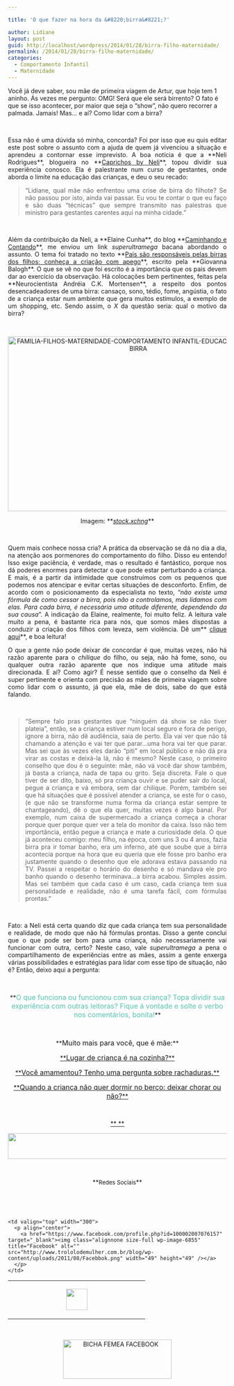 ```yaml
---

title: 'O que fazer na hora da &#8220;birra&#8221;?'

author: Lidiane
layout: post
guid: http://localhost/wordpress/2014/01/28/birra-filho-maternidade/
permalink: /2014/01/28/birra-filho-maternidade/
categories:
  - Comportamento Infantil
  - Maternidade
---
```

Você já deve saber, sou mãe de primeira viagem de Artur, que hoje tem 1 aninho. Ás vezes me pergunto: OMG! Será que ele será birrento? O fato é que se isso acontecer, por maior que seja o &#8220;show&#8221;, não quero recorrer a palmada. Jamais! Mas&#8230; e aí? Como lidar com a birra?

&nbsp;

<p style="text-align: justify;">
  Essa não é uma dúvida só minha, concorda? Foi por isso que eu quis editar este post sobre o assunto com a ajuda de quem já vivenciou a situação e aprendeu a contornar esse imprevisto. A boa notícia é que a **Neli Rodrigues**, blogueira no **<a href="http://www.caprichosbyneli.com/" target="_blank">Caprichos by Neli</a>**, topou dividir sua experiência conosco. Ela é palestrante num curso de gestantes, onde aborda o limite na educação das crianças, e deu o seu recado:
</p>

<!--more-->

> <p style="text-align: justify;">
>   “Lidiane, qual mãe não enfrentou uma crise de birra do filhote? Se não passou por isto, ainda vai passar. Eu vou te contar o que eu faço e são duas &#8220;técnicas&#8221; que sempre transmito nas palestras que ministro para gestantes carentes aqui na minha cidade.”
> </p>

&nbsp;

<p style="text-align: justify;">
  Além da contribuição da Neli, a **Elaine Cunha**, do blog **<a href="http://www.caminhandocontando.com/" target="_blank">Caminhando e Contando</a>**, me enviou um link <em>superultramega</em> bacana abordando o assunto. O tema foi tratado no texto **<a href="http://maternar.blogfolha.uol.com.br/2014/01/16/pais-sao-responsaveis-pelas-birras-dos-filhos-conheca-a-criacao-com-apego/" target="_blank">Pais são responsáveis pelas birras dos filhos; conheça a criação com apego</a>**, escrito pela **Giovanna Balogh**. O que se vê no que foi escrito é a importância que os pais devem dar ao exercício da observação. Há colocações bem pertinentes, feitas pela **Neurocientista Andréia C.K. Mortensen**, a respeito dos pontos desencadeadores de uma birra: cansaço, sono, tédio, fome, angústia, o fato de a criança estar num ambiente que gera muitos estímulos, a exemplo de um shopping, etc. Sendo assim, o<em> X</em> da questão seria: qual o motivo da birra?
</p>

&nbsp;

<p style="text-align: center;">
  <a href="http://www.trololodemulher.com.br/blog/wp-content/uploads/2014/01/FAMILIA-FILHOS-MATERNIDADE-COMPORTAMENTO-INFANTIL-EDUCACAO-INFANTIL-BIRRA.jpg"><img class="alignnone size-full wp-image-9875" alt="FAMILIA-FILHOS-MATERNIDADE-COMPORTAMENTO INFANTIL-EDUCACAO INFANTIL-BIRRA" src="http://www.trololodemulher.com.br/blog/wp-content/uploads/2014/01/FAMILIA-FILHOS-MATERNIDADE-COMPORTAMENTO-INFANTIL-EDUCACAO-INFANTIL-BIRRA.jpg" width="600" height="402" /></a>
</p>

<p style="text-align: center;">
  Imagem: **<em><a href="http://www.sxc.hu/" target="_blank">stock.xchng</a></em>**
</p>

&nbsp;

<p style="text-align: justify;">
  Quem mais conhece nossa cria? A prática da observação se dá no dia a dia, na atenção aos pormenores do comportamento do filho. Disso eu entendo! Isso exige paciência, é verdade, mas o resultado é fantástico, porque nos dá poderes enormes para detectar o que pode estar perturbando a criança. E mais, é a partir da intimidade que construímos com os pequenos que podemos nos atencipar e evitar certas situações de desconforto. Enfim, de acordo com o posicionamento da especialista no texto, “<em>não existe uma fórmula de como cessar a birra, pois não a controlamos, mas lidamos com elas. Para cada birra, é necessária uma atitude diferente, dependendo da sua causa</em>”. A indicação da Elaine, realmente, foi muito feliz. A leitura vale muito a pena, é bastante rica para nós, que somos mães dispostas a conduzir a criação dos filhos com leveza, sem violência. Dê um** <a href="http://maternar.blogfolha.uol.com.br/2014/01/16/pais-sao-responsaveis-pelas-birras-dos-filhos-conheca-a-criacao-com-apego/" target="_blank">clique aqui</a>**, e boa leitura!
</p>

<p style="text-align: justify;">
  O que a gente não pode deixar de concordar é que, muitas vezes, não há razão aparente para o <em>chilique</em> do filho, ou seja, não há fome, sono, ou qualquer outra razão aparente que nos indique uma atitude mais direcionada. E aí? Como agir? É nesse sentido que o conselho da Neli é super pertinente e orienta com precisão as mães de primeira viagem sobre como lidar com o assunto, já que ela, mãe de dois, sabe do que está falando.
</p>

&nbsp;

> <p style="text-align: justify;">
>   “Sempre falo pras gestantes que &#8220;ninguém dá show se não tiver plateia&#8221;, então, se a criança estiver num local seguro e fora de perigo, ignore a birra, não dê audiência, saia de perto. Ela vai ver que não tá chamando a atenção e vai ter que parar&#8230;uma hora vai ter que parar. Mas sei que às vezes eles darão &#8220;piti&#8221; em local público e não dá pra virar as costas e deixá-la lá, não é mesmo? Neste caso, o primeiro conselho que dou é o seguinte: mãe, não vá você dar show também, já basta a criança, nada de tapa ou grito. Seja discreta. Fale o que tiver de ser dito, baixo, só pra criança ouvir e se puder sair do local, pegue a criança e vá embora, sem dar chilique. Porém, também sei que há situações que é possível atender a criança, se este for o caso, (e que não se transforme numa forma da criança estar sempre te chantageando), dê o que ela quer, muitas vezes é algo banal. Por exemplo, num caixa de supermercado a criança começa a chorar porque quer porque quer ver a tela do monitor da caixa. Isso não tem importância, então pegue a criança e mate a curiosidade dela. O que já aconteceu comigo: meu filho, na época, com uns 3 ou 4 anos, fazia birra pra ir tomar banho, era um inferno, até que soube que a birra acontecia porque na hora que eu queria que ele fosse pro banho era justamente quando o desenho que ele adorava estava passando na TV. Passei a respeitar o horário do desenho e só mandava ele pro banho quando o desenho terminava&#8230;a birra acabou. Simples assim. Mas sei também que cada caso é um caso, cada criança tem sua personalidade e realidade, não é uma tarefa fácil, com fórmulas prontas.”
> </p>

&nbsp;

<p style="text-align: justify;">
  Fato: a Neli está certa quando diz que cada criança tem sua personalidade e realidade, de modo que não há fórmulas prontas. Disso a gente conclui que o que pode ser bom para uma criança, não necessariamente vai funcionar com outra, certo? Neste caso, vale <em>superultramega</em> a pena o compartilhamento de experiências entre as mães, assim a gente enxerga várias possibilidades e estratégias para lidar com esse tipo de situação, não é? Então, deixo aqui a pergunta:
</p>

&nbsp;

<p style="text-align: center;" align="center">
  **<span style="color: #58c2b0; font-size: medium;">O que funciona ou funcionou com sua criança? Topa dividir sua experiência com outras leitoras? Fique á vontade e solte o verbo nos comentários, bonita!</span>**
</p>

&nbsp;

<p style="text-align: center;">
  **<span style="font-size: medium;">Muito mais para você, que é mãe:</span>**
</p>

<p style="text-align: center;">
  <a href="http://www.trololodemulher.com.br/2013/10/14/crianca-alimentacao/">**<span style="font-size: medium;">Lugar de criança é na cozinha?</span>**</a>
</p>

<p style="text-align: center;">
  <a href="http://www.trololodemulher.com.br/2013/09/13/amamentacao-rachaduras/">**<span style="font-size: medium;">Você amamentou? Tenho uma pergunta sobre rachaduras.</span>**</a>
</p>

<p style="text-align: center;">
  <a href="http://www.trololodemulher.com.br/2013/09/06/sono-bebe-berco-choro/">**<span style="font-size: medium;">Quando a criança não quer dormir no berço: deixar chorar ou não?</span>**</a>
</p>

&nbsp;

<p align="center">
  <a href="http://www.trololodemulher.com.br/2013/09/11/decoracao-parede-fotos/">** **</a>
</p>

<p align="center">
  <a href="http://feedburner.google.com/fb/a/mailverify?uri=blogbichafemea&loc=pt_BR" target="_blank"><img class="alignnone size-full wp-image-8451" title="Assine o Bicha Fêmea grátis!" alt="" src="http://www.trololodemulher.com.br/blog/wp-content/uploads/2012/01/rodapé.png" width="600" height="59" /></a>
</p>

&nbsp;

<p align="center">
  **<span style="font-size: small;">Redes Sociais</span>**
</p>

&nbsp;

&nbsp;

<table width="600" border="0" cellspacing="0" cellpadding="2">
  <tr>
    <td valign="top" width="300">
      <p align="center">
        <a href="https://twitter.com/#%21/bichafemea" target="_blank"><img class="alignnone size-full wp-image-6857" title="Twitter" alt="" src="http://www.trololodemulher.com.br/blog/wp-content/uploads/2011/08/Twitter.png" width="49" height="49" /></a>
      </p>
    </td>
    
    <td valign="top" width="300">
      <p align="center">
        <a href="https://www.facebook.com/profile.php?id=100002007076157" target="_blank"><img class="alignnone size-full wp-image-6855" title="Facebook" alt="" src="http://www.trololodemulher.com.br/blog/wp-content/uploads/2011/08/Facebbok.png" width="49" height="49" /></a>
      </p>
    </td>
  </tr>
</table>

&nbsp;

<p style="text-align: center;">
  <a href="https://www.facebook.com/bichafemea" target="_blank"><img class="alignnone size-full wp-image-9849" alt="BICHA FEMEA FACEBOOK" src="http://www.trololodemulher.com.br/blog/wp-content/uploads/2014/01/BICHA-FEMEA-FACEBOOK1.png" width="250" height="90" /></a>
</p>